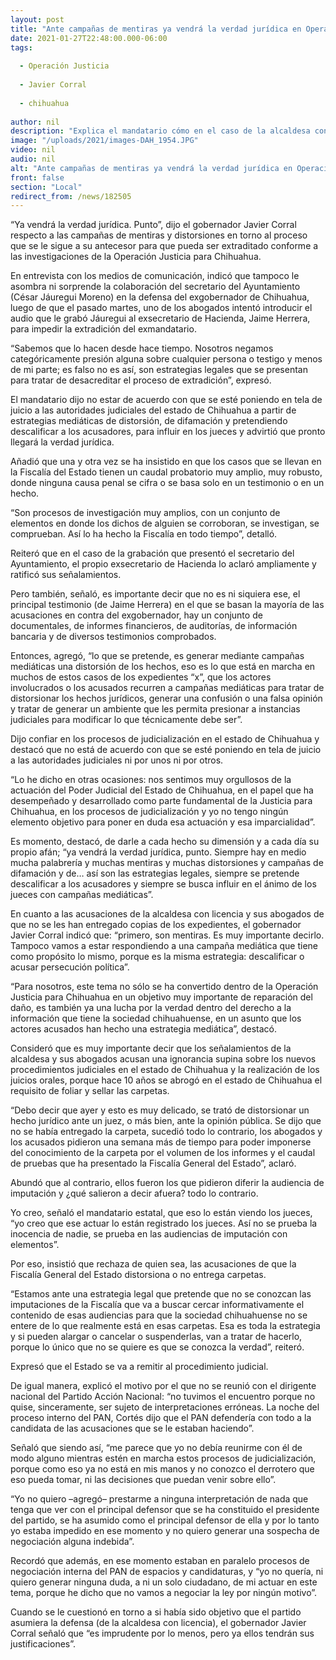 ```yaml
---
layout: post
title: "Ante campañas de mentiras ya vendrá la verdad jurídica en Operación Justicia -  Gobernador"
date: 2021-01-27T22:48:00.000-06:00
tags:
  
  - Operación Justicia
  
  - Javier Corral
  
  - chihuahua
  
author: nil
description: "Explica el mandatario cómo en el caso de la alcaldesa con licencia, se trató de distorsionar un hecho jurídico, cuando se dijo que no se había entregado la carpeta y realmente sucedió todo lo contrario"
image: "/uploads/2021/images-DAH_1954.JPG"
video: nil
audio: nil
alt: "Ante campañas de mentiras ya vendrá la verdad jurídica en Operación Justicia -  Gobernador"
front: false
section: "Local"
redirect_from: /news/182505
---
```


“Ya vendrá la verdad jurídica. Punto”, dijo el gobernador Javier Corral respecto a las campañas de mentiras y distorsiones en torno al proceso que se le sigue a su antecesor para que pueda ser extraditado conforme a las investigaciones de la Operación Justicia para Chihuahua.

En entrevista con los medios de comunicación, indicó que tampoco le asombra ni sorprende la colaboración del secretario del Ayuntamiento (César Jáuregui Moreno) en  la defensa del exgobernador de Chihuahua, luego de que el pasado martes, uno de los abogados intentó introducir el audio que le grabó Jáuregui al exsecretario de Hacienda, Jaime Herrera, para impedir la extradición del exmandatario.

“Sabemos que lo hacen desde hace tiempo. Nosotros negamos categóricamente presión alguna sobre cualquier persona o testigo y menos de mi parte; es falso no es así, son estrategias legales que se presentan para tratar de desacreditar el proceso de extradición”, expresó.

El mandatario dijo no estar de acuerdo con que se esté poniendo en tela de juicio a las autoridades judiciales del estado de Chihuahua a partir de estrategias mediáticas de distorsión, de difamación y pretendiendo descalificar a los acusadores, para influir en los jueces y advirtió que pronto llegará la verdad jurídica.

Añadió que una y otra vez se ha insistido en que los casos que se llevan en la Fiscalía del Estado tienen un caudal probatorio muy amplio, muy robusto, donde ninguna causa penal se cifra o se basa solo en un testimonio o en un hecho.

“Son procesos de investigación muy amplios, con un conjunto de elementos en donde los dichos de alguien se corroboran, se investigan, se comprueban. Así lo ha hecho la Fiscalía en todo tiempo”, detalló.

Reiteró que en el caso de la grabación que presentó el secretario del Ayuntamiento, el propio exsecretario de Hacienda lo aclaró ampliamente y ratificó sus señalamientos.

Pero también, señaló, es importante decir que no es ni siquiera ese, el principal testimonio (de Jaime Herrera) en el que se basan la mayoría de las acusaciones en contra del exgobernador, hay un conjunto de documentales, de informes financieros, de auditorías, de información bancaria y de diversos testimonios comprobados.

Entonces, agregó, “lo que se pretende, es generar mediante campañas mediáticas una distorsión de los hechos, eso es lo que está en marcha en muchos de estos casos de los expedientes “x”, que los actores involucrados o los acusados recurren a campañas mediáticas para tratar de distorsionar los hechos jurídicos, generar una confusión o una falsa opinión y tratar de generar un ambiente que les permita presionar a instancias judiciales para modificar lo que técnicamente debe ser”.

Dijo confiar en los procesos de judicialización en el estado de Chihuahua y destacó que no está de acuerdo con que se esté poniendo en tela de juicio a las autoridades judiciales ni por unos ni por otros.

“Lo he dicho en otras ocasiones: nos sentimos muy orgullosos de la actuación del Poder Judicial del Estado de Chihuahua, en el papel que ha desempeñado y desarrollado como parte fundamental de la Justicia para Chihuahua, en los procesos de judicialización y yo no tengo ningún elemento objetivo para poner en duda esa actuación y esa imparcialidad”.

Es momento, destacó, de darle a cada hecho su dimensión y a cada día su propio afán; “ya vendrá la verdad jurídica, punto. Siempre hay en medio mucha palabrería y muchas mentiras y muchas distorsiones y campañas de difamación y de… así son las estrategias legales, siempre se pretende descalificar a los acusadores y siempre se busca influir en el ánimo de los jueces con campañas mediáticas”.

En cuanto a las acusaciones de la alcaldesa con licencia y sus abogados de que no se les han entregado copias de los expedientes, el gobernador Javier Corral indicó que: “primero, son mentiras. Es muy importante decirlo. Tampoco vamos a estar respondiendo a una campaña mediática que tiene como propósito lo mismo, porque es la misma estrategia: descalificar o acusar persecución política”.

“Para nosotros, este tema no sólo se ha convertido dentro de la Operación Justicia para Chihuahua en un objetivo muy importante de reparación del daño, es también ya una lucha por la verdad dentro del derecho a la información que tiene la sociedad chihuahuense, en un asunto que los actores acusados han hecho una estrategia mediática”, destacó.

Consideró que es muy importante decir que los señalamientos de la alcaldesa y sus abogados acusan una ignorancia supina sobre los nuevos procedimientos judiciales en el estado de Chihuahua y la realización de los juicios orales, porque hace 10 años se abrogó en el estado de Chihuahua el requisito de foliar y sellar las carpetas.

“Debo decir que ayer y esto es muy delicado, se trató de distorsionar un hecho jurídico ante un juez, o más bien, ante la opinión pública. Se dijo que no se había entregado la carpeta, sucedió todo lo contrario, los abogados y los acusados pidieron una semana más de tiempo para poder imponerse del conocimiento de la carpeta por el volumen de los informes y el caudal de pruebas que ha presentado la Fiscalía General del Estado”, aclaró.

Abundó que al contrario, ellos fueron los que pidieron diferir la audiencia de imputación y ¿qué salieron a decir afuera? todo lo contrario.

Yo creo, señaló el mandatario estatal, que eso lo están viendo los jueces, “yo creo que ese actuar lo están registrado los jueces. Así no se prueba la inocencia de nadie, se prueba en las audiencias de imputación con elementos”.

Por eso, insistió que rechaza de quien sea, las acusaciones de que la Fiscalía General del Estado distorsiona o no entrega carpetas.

“Estamos ante una estrategia legal que pretende que no se conozcan las imputaciones de la Fiscalía que va a buscar cercar informativamente el contenido de esas audiencias para que la sociedad chihuahuense no se entere de lo que realmente está en esas carpetas. Esa es toda la estrategia y si pueden alargar o cancelar o suspenderlas, van a tratar de hacerlo, porque lo único que no se quiere es que se conozca la verdad”, reiteró.

Expresó que el Estado se va a remitir al procedimiento judicial.

De igual manera, explicó el motivo por el que no se reunió con el dirigente nacional del Partido Acción Nacional: “no tuvimos el encuentro porque no quise, sinceramente, ser sujeto de interpretaciones erróneas. La noche del proceso interno del PAN, Cortés dijo que el PAN defendería con todo a la candidata de las acusaciones que se le estaban haciendo”.

Señaló que siendo así, “me parece que yo no debía reunirme con él de modo alguno mientras estén en marcha estos procesos de judicialización, porque como eso ya no está en mis manos y no conozco el derrotero que eso pueda tomar, ni las decisiones que puedan venir sobre ello”.

“Yo no quiero –agregó– prestarme a ninguna interpretación de nada que tenga que ver con el principal defensor que se ha constituido el presidente del partido, se ha asumido como el principal defensor de ella y por lo tanto yo estaba impedido en ese momento y no quiero generar una sospecha de negociación alguna indebida”.

Recordó que además, en ese momento estaban en paralelo procesos de negociación interna del PAN de espacios y candidaturas, y “yo no quería, ni quiero generar ninguna duda, a ni un solo ciudadano, de mi actuar en este tema, porque he dicho que no vamos a negociar la ley por ningún motivo”.

Cuando se le cuestionó en torno a si había sido objetivo que el partido asumiera la defensa (de la alcaldesa con licencia), el gobernador Javier Corral señaló que “es imprudente por lo menos, pero ya ellos tendrán sus justificaciones”.